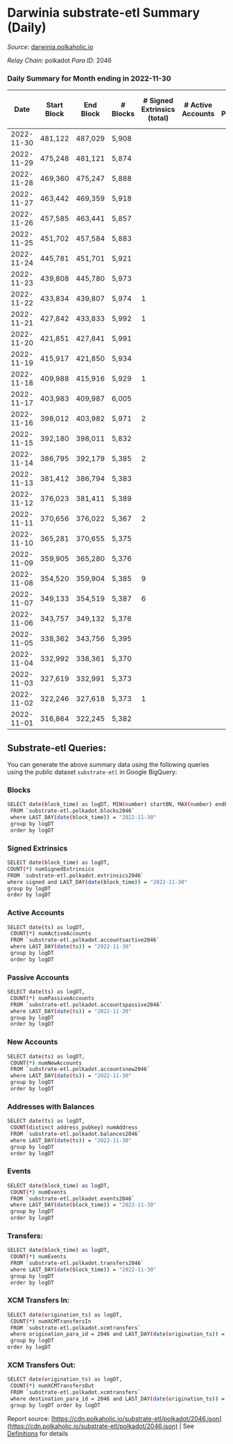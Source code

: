 # Darwinia substrate-etl Summary (Daily)

_Source_: [darwinia.polkaholic.io](https://darwinia.polkaholic.io)

*Relay Chain*: polkadot
*Para ID*: 2046



### Daily Summary for Month ending in 2022-11-30


| Date | Start Block | End Block | # Blocks | # Signed Extrinsics (total) | # Active Accounts | # Passive | # New | # Addresses with Balances | # Events | # Transfers | # XCM Transfers In | # XCM Transfers Out | Issues | 
| ---- | ----------- | --------- | -------- | --------------------------- | ----------------- | --------- | ----- | ------------------------- | -------- | ----------- | ------------------ | ------------------- | ------ |
| 2022-11-30 | 481,122 | 487,029 | 5,908 |  |  |  |  | 21 | 11,819 |   |   |   |  |
| 2022-11-29 | 475,248 | 481,121 | 5,874 |  |  |  |  | 21 | 11,751 |   |   |   |  |
| 2022-11-28 | 469,360 | 475,247 | 5,888 |  |  |  |  | 21 | 11,780 |   |   |   |  |
| 2022-11-27 | 463,442 | 469,359 | 5,918 |  |  |  |  | 21 | 11,839 |   |   |   |  |
| 2022-11-26 | 457,585 | 463,441 | 5,857 |  |  |  |  |  | 11,717 |   |   |   |  |
| 2022-11-25 | 451,702 | 457,584 | 5,883 |  |  |  |  | 21 | 11,770 |   |   |   |  |
| 2022-11-24 | 445,781 | 451,701 | 5,921 |  |  |  |  | 21 | 11,845 |   |   |   |  |
| 2022-11-23 | 439,808 | 445,780 | 5,973 |  |  |  |  | 21 | 11,949 |   |   |   |  |
| 2022-11-22 | 433,834 | 439,807 | 5,974 | 1 |  |  |  |  | 12,021 | 61  | 1  | 1  |  |
| 2022-11-21 | 427,842 | 433,833 | 5,992 | 1 |  |  |  | 21 | 12,058 | 61  | 1  | 1  |  |
| 2022-11-20 | 421,851 | 427,841 | 5,991 |  |  |  |  | 21 | 11,988 |   | 1  |   |  |
| 2022-11-19 | 415,917 | 421,850 | 5,934 |  |  |  |  |  | 11,874 |   | 1  |   |  |
| 2022-11-18 | 409,988 | 415,916 | 5,929 | 1 |  |  |  | 21 | 11,868 |   |   |   |  |
| 2022-11-17 | 403,983 | 409,987 | 6,005 |  |  |  |  |  | 12,013 |   |   |   |  |
| 2022-11-16 | 398,012 | 403,982 | 5,971 | 2 |  |  |  |  | 12,085 | 122  | 2  | 2  |  |
| 2022-11-15 | 392,180 | 398,011 | 5,832 |  |  |  |  |  | 11,668 |   |   |   |  |
| 2022-11-14 | 386,795 | 392,179 | 5,385 | 2 |  |  |  |  | 10,913 | 122  | 2  | 2  |  |
| 2022-11-13 | 381,412 | 386,794 | 5,383 |  |  |  |  | 21 | 10,769 |   |   |   |  |
| 2022-11-12 | 376,023 | 381,411 | 5,389 |  |  |  |  |  | 10,781 |   |   |   |  |
| 2022-11-11 | 370,656 | 376,022 | 5,367 | 2 |  |  |  |  | 10,877 | 122  | 2  | 2  |  |
| 2022-11-10 | 365,281 | 370,655 | 5,375 |  |  |  |  |  | 10,753 |   |   |   |  |
| 2022-11-09 | 359,905 | 365,280 | 5,376 |  |  |  |  |  | 10,755 |   |   |   |  |
| 2022-11-08 | 354,520 | 359,904 | 5,385 | 9 |  |  |  | 21 | 11,136 | 326  |   |   |  |
| 2022-11-07 | 349,133 | 354,519 | 5,387 | 6 |  |  |  |  | 11,011 | 209  |   |   |  |
| 2022-11-06 | 343,757 | 349,132 | 5,376 |  |  |  |  |  | 10,755 |   |   |   |  |
| 2022-11-05 | 338,362 | 343,756 | 5,395 |  |  |  |  | 21 | 10,793 |   |   |   |  |
| 2022-11-04 | 332,992 | 338,361 | 5,370 |  |  |  |  | 21 | 10,743 |   |   |   |  |
| 2022-11-03 | 327,619 | 332,991 | 5,373 |  |  |  |  |  | 10,748 |   |   |   |  |
| 2022-11-02 | 322,246 | 327,618 | 5,373 | 1 |  |  |  | 21 | 10,823 | 61  | 1  | 1  |  |
| 2022-11-01 | 316,864 | 322,245 | 5,382 |  |  |  |  | 21 | 10,767 |   |   |   |  |

## Substrate-etl Queries:
You can generate the above summary data using the following queries using the public dataset `substrate-etl` in Google BigQuery:

### Blocks
```bash
SELECT date(block_time) as logDT, MIN(number) startBN, MAX(number) endBN, COUNT(*) numBlocks 
 FROM `substrate-etl.polkadot.blocks2046`  
 where LAST_DAY(date(block_time)) = "2022-11-30" 
 group by logDT 
 order by logDT
```

### Signed Extrinsics
```bash
SELECT date(block_time) as logDT, 
COUNT(*) numSignedExtrinsics 
FROM `substrate-etl.polkadot.extrinsics2046`  
where signed and LAST_DAY(date(block_time)) = "2022-11-30" 
group by logDT 
order by logDT
```

### Active Accounts
```bash
SELECT date(ts) as logDT, 
 COUNT(*) numActiveAccounts 
 FROM `substrate-etl.polkadot.accountsactive2046` 
 where LAST_DAY(date(ts)) = "2022-11-30" 
 group by logDT 
 order by logDT
```

### Passive Accounts
```bash
SELECT date(ts) as logDT, 
 COUNT(*) numPassiveAccounts 
 FROM `substrate-etl.polkadot.accountspassive2046` 
 where LAST_DAY(date(ts)) = "2022-11-30" 
 group by logDT 
 order by logDT
```

### New Accounts
```bash
SELECT date(ts) as logDT, 
 COUNT(*) numNewAccounts 
 FROM `substrate-etl.polkadot.accountsnew2046` 
 where LAST_DAY(date(ts)) = "2022-11-30" 
 group by logDT
 order by logDT
```

### Addresses with Balances
```bash
SELECT date(ts) as logDT,
 COUNT(distinct address_pubkey) numAddress 
 FROM `substrate-etl.polkadot.balances2046` 
 where LAST_DAY(date(ts)) = "2022-11-30" 
 group by logDT 
 order by logDT
```

### Events
```bash
SELECT date(block_time) as logDT, 
 COUNT(*) numEvents 
 FROM `substrate-etl.polkadot.events2046` 
 where LAST_DAY(date(block_time)) = "2022-11-30" 
 group by logDT 
 order by logDT
```

### Transfers:
```bash
SELECT date(block_time) as logDT, 
 COUNT(*) numEvents 
 FROM `substrate-etl.polkadot.transfers2046` 
 where LAST_DAY(date(block_time)) = "2022-11-30" 
 group by logDT 
 order by logDT
```

### XCM Transfers In:
```bash
SELECT date(origination_ts) as logDT, 
 COUNT(*) numXCMTransfersIn 
 FROM `substrate-etl.polkadot.xcmtransfers` 
 where origination_para_id = 2046 and LAST_DAY(date(origination_ts)) = "2022-11-30" 
 group by logDT 
order by logDT
```

### XCM Transfers Out:
```bash
SELECT date(origination_ts) as logDT, 
 COUNT(*) numXCMTransfersOut 
 FROM `substrate-etl.polkadot.xcmtransfers` 
 where destination_para_id = 2046 and LAST_DAY(date(origination_ts)) = "2022-11-30" 
 group by logDT order by logDT
```


Report source: [https://cdn.polkaholic.io/substrate-etl/polkadot/2046.json](https://cdn.polkaholic.io/substrate-etl/polkadot/2046.json) | See [Definitions](/DEFINITIONS.md) for details
